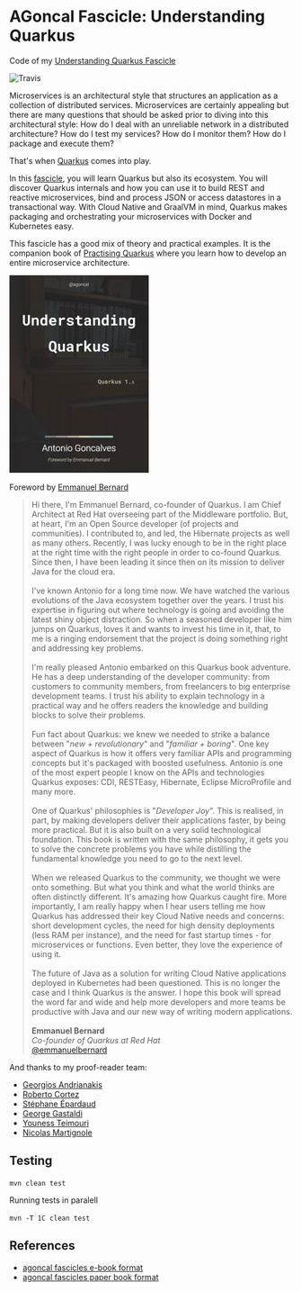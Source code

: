 # AGoncal Fascicle: Understanding Quarkus

Code of my [Understanding Quarkus Fascicle](https://agoncal.teachable.com/p/ebook-understanding-quarkus)

![Travis](https://travis-ci.org/agoncal/agoncal-fascicle-quarkus.svg?branch=1.x)

Microservices is an architectural style that structures an application as a collection of distributed services.
Microservices are certainly appealing but there are many questions that should be asked prior to diving into this architectural style:
How do I deal with an unreliable network in a distributed architecture?
How do I test my services?
How do I monitor them?
How do I package and execute them?

That's when [Quarkus](https://quarkus.io) comes into play.

In this [fascicle](https://agoncal.teachable.com), you will learn Quarkus but also its ecosystem.
You will discover Quarkus internals and how you can use it to build REST and reactive microservices, bind and process JSON or access datastores in a transactional way.
With Cloud Native and GraalVM in mind, Quarkus makes packaging and orchestrating your microservices with Docker and Kubernetes easy.

This fascicle has a good mix of theory and practical examples.
It is the companion book of [Practising Quarkus](https://agoncal.teachable.com/p/ebook-practising-quarkus) where you learn how to develop an entire microservice architecture.

[![Understanding Quarkus](https://raw.githubusercontent.com/agoncal/agoncal-fascicle-quarkus/master/cover.jpg)](https://agoncal.teachable.com/p/ebook-understanding-quarkus)

Foreword by [Emmanuel Bernard](https://twitter.com/emmanuelbernard)

> Hi there, I'm Emmanuel Bernard, co-founder of Quarkus.
I am Chief Architect at Red Hat overseeing part of the Middleware portfolio.
But, at heart, I'm an Open Source developer (of projects and communities).
I contributed to, and led, the Hibernate projects as well as many others.
Recently, I was lucky enough to be in the right place at the right time with the right people in order to co-found Quarkus.
Since then, I have been leading it since then on its mission to deliver Java for the cloud era.
<br/><br/>
I've known Antonio for a long time now.
We have watched the various evolutions of the Java ecosystem together over the years.
I trust his expertise in figuring out where technology is going and avoiding the latest shiny object distraction.
So when a seasoned developer like him jumps on Quarkus, loves it and wants to invest his time in it, that, to me is a ringing endorsement that the project is doing something right and addressing key problems.
<br/><br/>
I'm really pleased Antonio embarked on this Quarkus book adventure.
He has a deep understanding of the developer community:
from customers to community members, from freelancers to big enterprise development teams.
I trust his ability to explain technology in a practical way and he offers readers the knowledge and building blocks to solve their problems.
<br/><br/>
Fun fact about Quarkus:
we knew we needed to strike a balance between "_new + revolutionary_" and "_familiar + boring_".
One key aspect of Quarkus is how it offers very familiar APIs and programming concepts but it's packaged with boosted usefulness.
Antonio is one of the most expert people I know on the APIs and technologies Quarkus exposes:
CDI, RESTEasy, Hibernate, Eclipse MicroProfile and many more.
<br/><br/>
One of Quarkus' philosophies is "_Developer Joy_".
This is realised, in part, by making developers deliver their applications faster, by being more practical.
But it is also built on a very solid technological foundation.
This book is written with the same philosophy, it gets you to solve the concrete problems you have while distilling the fundamental knowledge you need to go to the next level.
<br/><br/>
When we released Quarkus to the community, we thought we were onto something.
But what you think and what the world thinks are often distinctly different.
It's amazing how Quarkus caught fire.
More importantly, I am really happy when I hear users telling me how Quarkus has addressed their key Cloud Native needs and concerns:
short development cycles, the need for high density deployments (less RAM per instance), and the need for fast startup times - for microservices or functions.
Even better, they love the experience of using it.
<br/><br/>
The future of Java as a solution for writing Cloud Native applications deployed in Kubernetes had been questioned.
This is no longer the case and I think Quarkus is the answer.
I hope this book will spread the word far and wide and help more developers and more teams be productive with Java and our new way of writing modern applications.
<br/><br/>
**Emmanuel Bernard** <br/>
_Co-founder of Quarkus at Red Hat_ <br/>
[@emmanuelbernard](https://twitter.com/emmanuelbernard)

And thanks to my proof-reader team:

* [Georgios Andrianakis](https://twitter.com/geoand86)
* [Roberto Cortez](https://twitter.com/radcortez)
* [Stéphane Épardaud](https://twitter.com/unfromage)
* [George Gastaldi](https://twitter.com/gegastaldi)
* [Youness Teimouri](https://twitter.com/clementplop)
* [Nicolas Martignole](https://twitter.com/nmartignole)

## Testing

`mvn clean test`

Running tests in paralell

`mvn -T 1C clean test`

## References

* [agoncal fascicles e-book format](https://agoncal.teachable.com)
* [agoncal fascicles paper book format](https://www.amazon.com/author/agoncal)
